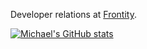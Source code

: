 Developer relations at [Frontity](https://frontity.org/).

[![Michael's GitHub stats](https://github-readme-stats.vercel.app/api?username=mburridge)](https://github.com/anuraghazra/github-readme-stats)


<!--
**mburridge/mburridge** is a ✨ _special_ ✨ repository because its `README.md` (this file) appears on your GitHub profile.

Here are some ideas to get you started:

- 🔭 I’m currently working on ...
- 🌱 I’m currently learning ...
- 👯 I’m looking to collaborate on ...
- 🤔 I’m looking for help with ...
- 💬 Ask me about ...
- 📫 How to reach me: ...
- 😄 Pronouns: ...
- ⚡ Fun fact: ...
-->
